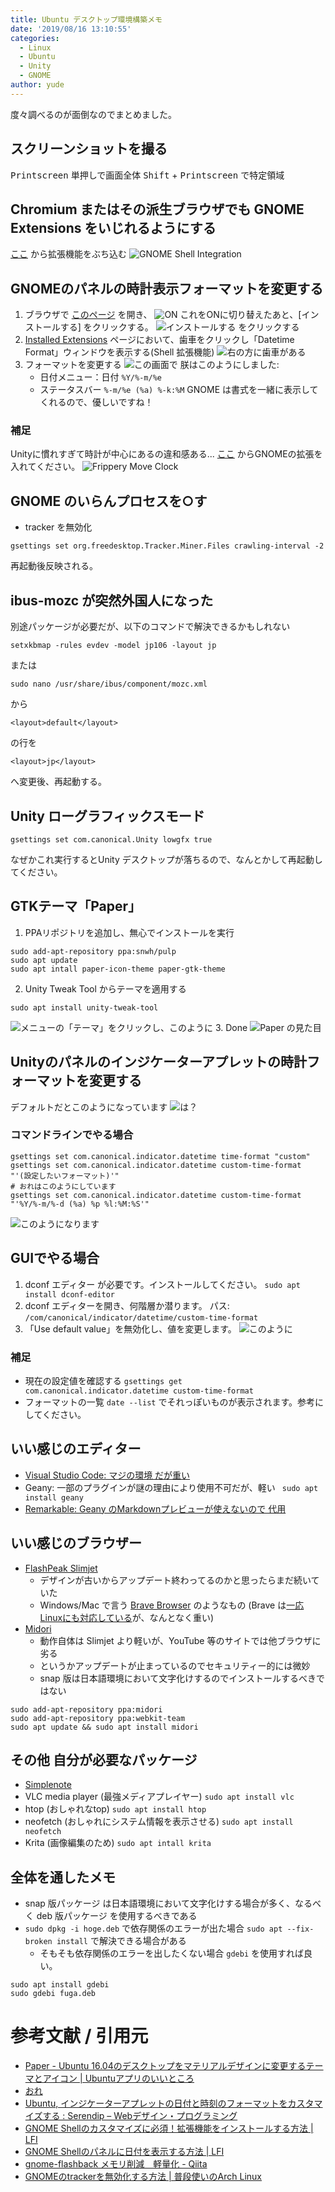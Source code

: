 ```yaml
---
title: Ubuntu デスクトップ環境構築メモ
date: '2019/08/16 13:10:55'
categories:
  - Linux
  - Ubuntu
  - Unity
  - GNOME
author: yude
---
```


度々調べるのが面倒なのでまとめました。
<!--more-->
## スクリーンショットを撮る
<kbd>Printscreen</kbd> 単押しで画面全体
<kbd>Shift</kbd> + <kbd>Printscreen</kbd> で特定領域

## Chromium またはその派生ブラウザでも GNOME Extensions をいじれるようにする
[ここ](https://chrome.google.com/webstore/detail/gnome-shell-integration/gphhapmejobijbbhgpjhcjognlahblep) から拡張機能をぶち込む
![GNOME Shell Integration](https://i.imgur.com/M2FtlA9.png)

## GNOMEのパネルの時計表示フォーマットを変更する
1. ブラウザで [このページ](https://extensions.gnome.org/extension/1173/datetime-format/) を開き、
![ON](https://i.imgur.com/3QKcR6C.png)
これをONに切り替えたあと、[インストールする] をクリックする。
![インストールする をクリックする](https://i.imgur.com/HrTbgd2.png)
2. [Installed Extensions](https://extensions.gnome.org/local/) ページにおいて、歯車をクリックし「Datetime Format」ウィンドウを表示する(Shell 拡張機能)
![右の方に歯車がある](https://i.imgur.com/RNron66.png)
3. フォーマットを変更する
![この画面で](https://i.imgur.com/QyHGmQf.png)
朕はこのようにしました:
	* 日付メニュー：日付 `%Y/%-m/%e`
	* ステータスバー `%-m/%e (%a) %-k:%M`
GNOME は書式を一緒に表示してくれるので、優しいですね！
### 補足
Unityに慣れすぎて時計が中心にあるの違和感ある...
[ここ](https://extensions.gnome.org/extension/2/move-clock/) からGNOMEの拡張を入れてください。
![Frippery Move Clock](https://i.imgur.com/zfmcRgj.png)

## GNOME のいらんプロセスを○す
* tracker を無効化
```
gsettings set org.freedesktop.Tracker.Miner.Files crawling-interval -2
```
再起動後反映される。

## ibus-mozc が突然外国人になった
別途パッケージが必要だが、以下のコマンドで解決できるかもしれない
```
setxkbmap -rules evdev -model jp106 -layout jp
```
または
```
sudo nano /usr/share/ibus/component/mozc.xml
```
から
```
<layout>default</layout>
```
の行を
```
<layout>jp</layout>
```
へ変更後、再起動する。

## Unity ローグラフィックスモード
```
gsettings set com.canonical.Unity lowgfx true
```
なぜかこれ実行するとUnity デスクトップが落ちるので、なんとかして再起動してください。

## GTKテーマ「Paper」
1. PPAリポジトリを追加し、無心でインストールを実行
```
sudo add-apt-repository ppa:snwh/pulp
sudo apt update
sudo apt intall paper-icon-theme paper-gtk-theme
```
2. Unity Tweak Tool からテーマを適用する
```
sudo apt install unity-tweak-tool
```
![メニューの「テーマ」をクリックし、このように](https://i.imgur.com/yyDbsRL.png)
3. Done
![Paper の見た目](https://i.imgur.com/RritBT0.png)

## Unityのパネルのインジケーターアプレットの時計フォーマットを変更する
デフォルトだとこのようになっています
![は？](https://i.imgur.com/ykS1odn.png)

### コマンドラインでやる場合
```
gsettings set com.canonical.indicator.datetime time-format "custom"
gsettings set com.canonical.indicator.datetime custom-time-format "'(設定したいフォーマット)'"
# おれはこのようにしています
gsettings set com.canonical.indicator.datetime custom-time-format "'%Y/%-m/%-d (%a) %p %l:%M:%S'"
```
![このようになります](https://i.imgur.com/yhpwIjf.png)

## GUIでやる場合
1. dconf エディター が必要です。インストールしてください。
`sudo apt install dconf-editor`
2. dconf エディターを開き、何階層か潜ります。
パス: `/com/canonical/indicator/datetime/custom-time-format`
3. 「Use default value」を無効化し、値を変更します。
![このように](https://i.imgur.com/iZzAfgm.png)
### 補足
* 現在の設定値を確認する
`gsettings get com.canonical.indicator.datetime custom-time-format`
* フォーマットの一覧
`date --list` でそれっぽいものが表示されます。参考にしてください。

## いい感じのエディター
* [Visual Studio Code: マジの環境 だが重い](https://code.visualstudio.com/download)
* Geany: 一部のプラグインが謎の理由により使用不可だが、軽い
` sudo apt install geany`
* [Remarkable: Geany のMarkdownプレビューが使えないので 代用](https://remarkableapp.github.io/linux/download.html)

## いい感じのブラウザー
* [FlashPeak Slimjet](https://www.slimjet.com/jp/)
	* デザインが古いからアップデート終わってるのかと思ったらまだ続いていた
	* Windows/Mac で言う [Brave Browser](https://brave.com/ja/) のようなもの (Brave は[一応Linuxにも対応している](https://brave.com/download/)が、なんとなく重い)
* [Midori](https://www.midori-browser.org/download/ubuntu/)
	* 動作自体は Slimjet より軽いが、YouTube 等のサイトでは他ブラウザに劣る
	* というかアップデートが止まっているのでセキュリティー的には微妙
	* snap 版は日本語環境において文字化けするのでインストールするべきではない
```
sudo add-apt-repository ppa:midori
sudo add-apt-repository ppa:webkit-team
sudo apt update && sudo apt install midori
```

## その他 自分が必要なパッケージ
* [Simplenote](https://github.com/Automattic/simplenote-electron/releases)
* VLC media player (最強メディアプレイヤー)
`sudo apt install vlc`
* htop (おしゃれなtop)
`sudo apt install htop`
* neofetch (おしゃれにシステム情報を表示させる)
`sudo apt install neofetch`
* Krita (画像編集のため)
`sudo apt intall krita`

## 全体を通したメモ
* snap 版パッケージ は日本語環境において文字化けする場合が多く、なるべく deb 版パッケージ を使用するべきである
* `sudo dpkg -i hoge.deb` で依存関係のエラーが出た場合
`sudo apt --fix-broken install` で解決できる場合がある
	* そもそも依存関係のエラーを出したくない場合
	`gdebi` を使用すれば良い。
```
sudo apt install gdebi
sudo gdebi fuga.deb
```

# 参考文献 / 引用元
* [Paper - Ubuntu 16.04のデスクトップをマテリアルデザインに変更するテーマとアイコン | Ubuntuアプリのいいところ](https://ubuntuapps.net/blog-entry-846.html)
* [おれ](https://twitter.com/yudete)
* [Ubuntu, インジケーターアプレットの日付と時刻のフォーマットをカスタマイズする : Serendip – Webデザイン・プログラミング](https://www.serendip.ws/archives/6100)
* [GNOME Shellのカスタマイズに必須！拡張機能をインストールする方法 | LFI](https://linuxfan.info/setup-gnome-shell-extensions)
* [GNOME Shellのパネルに日付を表示する方法 | LFI](https://linuxfan.info/gnome-shell-clock-show-date)
* [gnome-flashback メモリ削減　軽量化 - Qiita](https://qiita.com/fygar256/items/57d632635429d9ba6bb5)
* [GNOMEのtrackerを無効化する方法 | 普段使いのArch Linux](https://www.archlinux.site/2018/07/gnometracker.html)